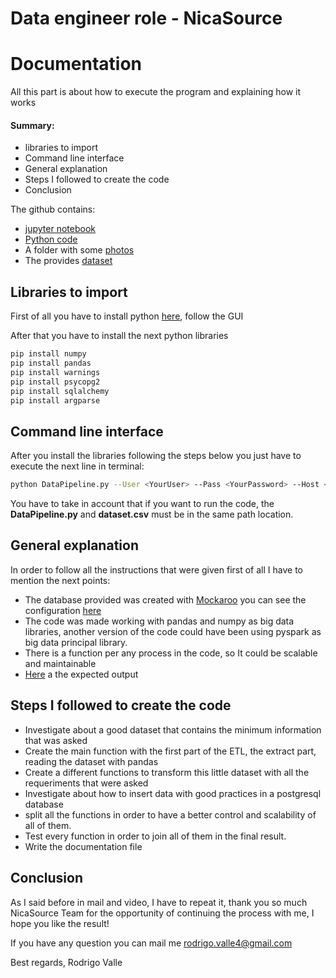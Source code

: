 # Data engineer role - NicaSource

# Documentation


All this part is about how to execute the program and explaining how it works
#### Summary:
- libraries to import
- Command line interface
- General explanation
- Steps I followed to create the code
- Conclusion
 
The github contains:
- [jupyter notebook](https://github.com/Valle120899/NicaSource-Interview/blob/main/DataPipeline.ipynb) 
- [Python code](https://github.com/Valle120899/NicaSource-Interview/blob/main/DataPipeline.py)
- A folder with some [photos](https://github.com/Valle120899/NicaSource-Interview/tree/main/photos)
- The provides [dataset](https://github.com/Valle120899/NicaSource-Interview/blob/main/dataset.csv)


## Libraries to import
First of all you have to install python [here](https://www.python.org/ftp/python/3.11.2/python-3.11.2-amd64.exe), follow the GUI

After that you have to install the next python libraries
```sh
pip install numpy
pip install pandas
pip install warnings
pip install psycopg2
pip install sqlalchemy
pip install argparse
```

## Command line interface
After you install the libraries following the steps below you just have to execute the next line in terminal:
```sh
python DataPipeline.py --User <YourUser> --Pass <YourPassword> --Host <YourHost> --Db <YourDatabase> --Port <YourPort> --Table <Table to create>
```
You have to take in account that if you want to run the code, the **DataPipeline.py** and **dataset.csv** must be in the same path location.

## General explanation
In order to follow all the instructions that were given first of all I have to mention the next points:

- The database provided was created with [Mockaroo](https://www.mockaroo.com) you can see the configuration [here](https://github.com/Valle120899/NicaSource-Interview/blob/main/photos/Dataset%20Schema.png)
- The code was made working with pandas and numpy as big data libraries, another version of the code could have been using pyspark as big data principal library.
- There is a function per any process in the code, so It could be scalable and maintainable
- [Here](https://github.com/Valle120899/NicaSource-Interview/blob/main/photos/results.png) a the expected output


## Steps I followed to create the code
- Investigate about a good dataset that contains the minimum information that was asked
- Create the main function with the first part of the ETL, the extract part, reading the dataset with pandas
- Create a different functions to transform this little dataset with all the requeriments that were asked
- Investigate about how to insert data with good practices in a postgresql database
- split all the functions in order to have a better control and scalability of all of them.
- Test every function in order to join all of them in the final result.
- Write the documentation file


## Conclusion
As I said before in mail and video, I have to repeat it, thank you so much NicaSource Team for the opportunity of continuing the process with me, I hope you like the result!

If you have any question you can mail me
rodrigo.valle4@gmail.com

Best regards,
Rodrigo Valle












